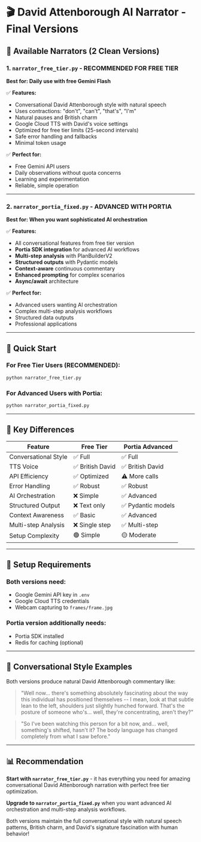 # 🎬 David Attenborough AI Narrator - Final Versions

## 📁 Available Narrators (2 Clean Versions)

### 1. **`narrator_free_tier.py`** - RECOMMENDED FOR FREE TIER
**Best for: Daily use with free Gemini Flash**

✅ **Features:**
- Conversational David Attenborough style with natural speech
- Uses contractions: "don't", "can't", "that's", "I'm"
- Natural pauses and British charm
- Google Cloud TTS with David's voice settings
- Optimized for free tier limits (25-second intervals)
- Safe error handling and fallbacks
- Minimal token usage

✅ **Perfect for:**
- Free Gemini API users
- Daily observations without quota concerns
- Learning and experimentation
- Reliable, simple operation

---

### 2. **`narrator_portia_fixed.py`** - ADVANCED WITH PORTIA
**Best for: When you want sophisticated AI orchestration**

✅ **Features:**
- All conversational features from free tier version
- **Portia SDK integration** for advanced AI workflows
- **Multi-step analysis** with PlanBuilderV2
- **Structured outputs** with Pydantic models
- **Context-aware** continuous commentary
- **Enhanced prompting** for complex scenarios
- **Async/await** architecture

✅ **Perfect for:**
- Advanced users wanting AI orchestration
- Complex multi-step analysis workflows
- Structured data outputs
- Professional applications

---

## 🚀 Quick Start

### For Free Tier Users (RECOMMENDED):
```bash
python narrator_free_tier.py
```

### For Advanced Users with Portia:
```bash
python narrator_portia_fixed.py
```

---

## 🎯 Key Differences

| Feature | Free Tier | Portia Advanced |
|---------|-----------|----------------|
| Conversational Style | ✅ Full | ✅ Full |
| TTS Voice | ✅ British David | ✅ British David |
| API Efficiency | ✅ Optimized | ⚠️ More calls |
| Error Handling | ✅ Robust | ✅ Robust |
| AI Orchestration | ❌ Simple | ✅ Advanced |
| Structured Output | ❌ Text only | ✅ Pydantic models |
| Context Awareness | ✅ Basic | ✅ Advanced |
| Multi-step Analysis | ❌ Single step | ✅ Multi-step |
| Setup Complexity | 🟢 Simple | 🟡 Moderate |

---

## 🔧 Setup Requirements

### Both versions need:
- Google Gemini API key in `.env`
- Google Cloud TTS credentials
- Webcam capturing to `frames/frame.jpg`

### Portia version additionally needs:
- Portia SDK installed
- Redis for caching (optional)

---

## 💬 Conversational Style Examples

Both versions produce natural David Attenborough commentary like:

> "Well now... there's something absolutely fascinating about the way this individual has positioned themselves -- I mean, look at that subtle lean to the left, shoulders just slightly hunched forward. That's the posture of someone who's... well, they're concentrating, aren't they?"

> "So I've been watching this person for a bit now, and... well, something's shifted, hasn't it? The body language has changed completely from what I saw before."

---

## 📊 Recommendation

**Start with `narrator_free_tier.py`** - it has everything you need for amazing conversational David Attenborough narration with perfect free tier optimization.

**Upgrade to `narrator_portia_fixed.py`** when you want advanced AI orchestration and multi-step analysis workflows.

Both versions maintain the full conversational style with natural speech patterns, British charm, and David's signature fascination with human behavior!
